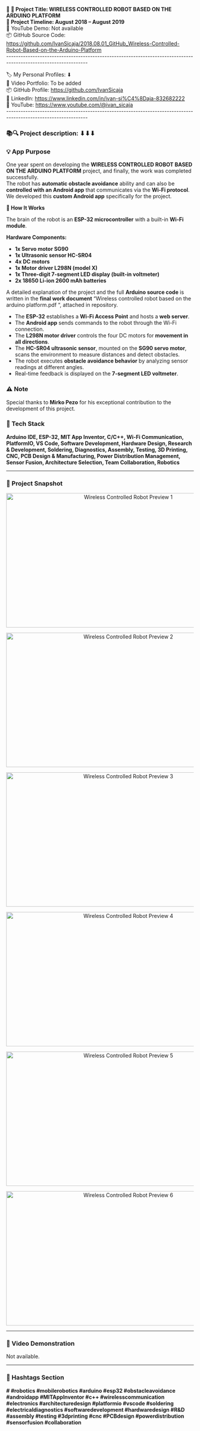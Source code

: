 **🧾 🎯 Project Title: WIRELESS CONTROLLED ROBOT BASED ON THE ARDUINO PLATFORM  
📅 Project Timeline: August 2018 – August 2019**  
🎥 YouTube Demo: Not available  
📦 GitHub Source Code: <https://github.com/IvanSicaja/2018.08.01_GitHub_Wireless-Controlled-Robot-Based-on-the-Arduino-Platform>  
\----------------------------------------------------------------------------------------------------------------

🏷️ My Personal Profiles: ⬇︎  
🎥 Video Portfolio: To be added  
📦 GitHub Profile: <https://github.com/IvanSicaja>  
🔗 LinkedIn: <https://www.linkedin.com/in/ivan-si%C4%8Daja-832682222>  
🎥 YouTube: <https://www.youtube.com/@ivan_sicaja>  
\----------------------------------------------------------------------------------------------------------------

### 📚🔍 Project description: ⬇︎⬇︎⬇︎

### 💡 App Purpose

One year spent on developing the **WIRELESS CONTROLLED ROBOT BASED ON THE ARDUINO PLATFORM** project, and finally, the work was completed successfully.  
The robot has **automatic obstacle avoidance** ability and can also be **controlled with an Android app** that communicates via the **Wi-Fi protocol**.  
We developed this **custom Android app** specifically for the project.

**🧠 How It Works**

The brain of the robot is an **ESP-32 microcontroller** with a built-in **Wi-Fi module**.

**Hardware Components:**

- **1x Servo motor SG90**
- **1x Ultrasonic sensor HC-SR04**
- **4x DC motors**
- **1x Motor driver L298N (model X)**
- **1x Three-digit 7-segment LED display (built-in voltmeter)**
- **2x 18650 Li-ion 2600 mAh batteries**

A detailed explanation of the project and the full **Arduino source code** is written in the **final work document** “Wireless controlled robot based on the arduino platform.pdf “, attached in repository.

- The **ESP-32** establishes a **Wi-Fi Access Point** and hosts a **web server**.
- The **Android app** sends commands to the robot through the Wi-Fi connection.
- The **L298N motor driver** controls the four DC motors for **movement in all directions**.
- The **HC-SR04 ultrasonic sensor**, mounted on the **SG90 servo motor**, scans the environment to measure distances and detect obstacles.
- The robot executes **obstacle avoidance behavior** by analyzing sensor readings at different angles.
- Real-time feedback is displayed on the **7-segment LED voltmeter**.

### ⚠️ Note

Special thanks to **Mirko Pezo** for his exceptional contribution to the development of this project.

### 🔧 Tech Stack

**Arduino IDE, ESP-32, MIT App Inventor, C/C++, Wi-Fi Communication, PlatformIO, VS Code, Software Development, Hardware Design, Research & Development, Soldering, Diagnostics, Assembly, Testing, 3D Printing, CNC, PCB Design & Manufacturing, Power Distribution Management, Sensor Fusion, Architecture Selection, Team Collaboration, Robotics**

---

### 📸 Project Snapshot

<p align="center">
  <img src="https://github.com/IvanSicaja/2018.08.01_GitHub_Wireless-Controlled-Robot-Based-on-the-Arduino-Platform/blob/main/0.1_GitHub/1.0_Description_4_media_key_messages_%26_captions/2.0_Thumbnail_1.png?raw=true"
       alt="Wireless Controlled Robot Preview 1"
       width="640"
       height="360">
</p>

<p align="center">
  <img src="https://github.com/IvanSicaja/2018.08.01_GitHub_Wireless-Controlled-Robot-Based-on-the-Arduino-Platform/blob/main/0.1_GitHub/1.0_Description_4_media_key_messages_%26_captions/2.0_Thumbnail_2.png?raw=true"
       alt="Wireless Controlled Robot Preview 2"
       width="640"
       height="360">
</p>

<p align="center">
  <img src="https://github.com/IvanSicaja/2018.08.01_GitHub_Wireless-Controlled-Robot-Based-on-the-Arduino-Platform/blob/main/0.1_GitHub/1.0_Description_4_media_key_messages_%26_captions/2.0_Thumbnail_3.png?raw=true"
       alt="Wireless Controlled Robot Preview 3"
       width="640"
       height="360">
</p>

<p align="center">
  <img src="https://github.com/IvanSicaja/2018.08.01_GitHub_Wireless-Controlled-Robot-Based-on-the-Arduino-Platform/blob/main/0.1_GitHub/1.0_Description_4_media_key_messages_%26_captions/2.0_Thumbnail_4.png?raw=true"
       alt="Wireless Controlled Robot Preview 4"
       width="640"
       height="360">
</p>

<p align="center">
  <img src="https://github.com/IvanSicaja/2018.08.01_GitHub_Wireless-Controlled-Robot-Based-on-the-Arduino-Platform/blob/main/0.1_GitHub/1.0_Description_4_media_key_messages_%26_captions/2.0_Thumbnail_5.png?raw=true"
       alt="Wireless Controlled Robot Preview 5"
       width="640"
       height="360">
</p>

<p align="center">
  <img src="https://github.com/IvanSicaja/2018.08.01_GitHub_Wireless-Controlled-Robot-Based-on-the-Arduino-Platform/blob/main/0.1_GitHub/1.0_Description_4_media_key_messages_%26_captions/2.0_Thumbnail_6.png?raw=true"
       alt="Wireless Controlled Robot Preview 6"
       width="640"
       height="360">
</p>

---


### 🎥 Video Demonstration

Not available.


---


### 📣 Hashtags Section

**\# #robotics #mobilerobotics #arduino #esp32 #obstacleavoidance #androidapp #MITAppInventor #c++ #wirelesscommunication #electronics #architecturedesign #platformio #vscode #soldering #electricaldiagnostics #softwaredevelopment #hardwaredesign #R&D #assembly #testing #3dprinting #cnc #PCBdesign #powerdistribution #sensorfusion #collaboration**

